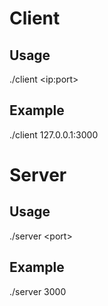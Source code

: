 # Client
## Usage
./client \<ip:port>
## Example
./client 127.0.0.1:3000
# Server
## Usage
./server \<port>
## Example
./server 3000